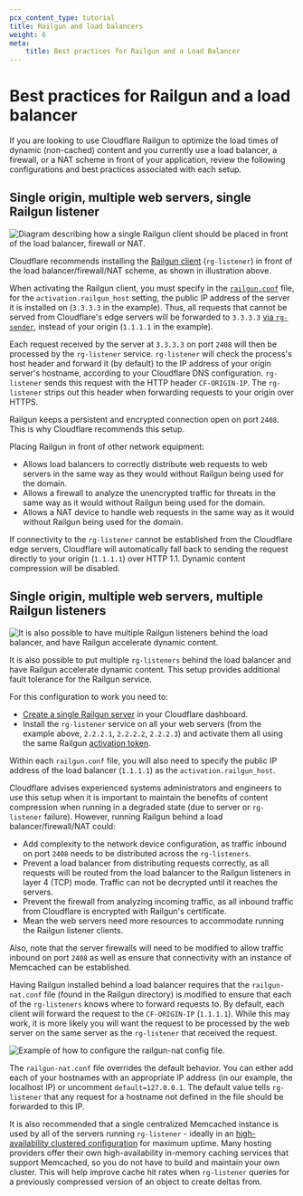 ```yaml
---
pcx_content_type: tutorial
title: Railgun and load balancers
weight: 6
meta:
    title: Best practices for Railgun and a Load Balancer
---
```


# Best practices for Railgun and a load balancer

If you are looking to use Cloudflare Railgun to optimize the load times of dynamic (non-cached) content and you currently use a load balancer, a firewall, or a NAT scheme in front of your application, review the following configurations and best practices associated with each setup.

## Single origin, multiple web servers, single Railgun listener

![Diagram describing how a single Railgun client should be placed in front of the load balancer, firewall or NAT.](/railgun/static/single-railgun-listener.png)

Cloudflare recommends installing the [Railgun client](/railgun/user-guide/set-up/) (`rg-listener`) in front of the load balancer/firewall/NAT scheme, as shown in illustration above.

When activating the Railgun client, you must specify in the [`railgun.conf`](/railgun/user-guide/set-up/configuration-activation/) file, for the `activation.railgun_host` setting, the public IP address of the server it is installed on (`3.3.3.3` in the example). Thus, all requests that cannot be served from Cloudflare's edge servers will be forwarded to `3.3.3.3` [via `rg-sender`](/railgun/user-guide/railgun-execution/), instead of your origin (`1.1.1.1` in the example).

Each request received by the server at `3.3.3.3` on port `2408` will then be processed by the `rg-listener` service. `rg-listener` will check the process's host header and forward it (by default) to the IP address of your origin server's hostname, according to your Cloudflare DNS configuration. `rg-listener` sends this request with the HTTP header `CF-ORIGIN-IP`. The `rg-listener` strips out this header when forwarding requests to your origin over HTTPS.

Railgun keeps a persistent and encrypted connection open on port `2408`. This is why Cloudflare recommends this setup.

Placing Railgun in front of other network equipment:

- Allows load balancers to correctly distribute web requests to web servers in the same way as they would without Railgun being used for the domain.
- Allows a firewall to analyze the unencrypted traffic for threats in the same way as it would without Railgun being used for the domain.
- Allows a NAT device to handle web requests in the same way as it would without Railgun being used for the domain.

If connectivity to the `rg-listener` cannot be established from the Cloudflare edge servers, Cloudflare will automatically fall back to sending the request directly to your origin (`1.1.1.1`) over HTTP 1.1. Dynamic content compression will be disabled.

## Single origin, multiple web servers, multiple Railgun listeners

![It is also possible to have multiple Railgun listeners behind the load balancer, and have Railgun accelerate dynamic content.](/railgun/static/multiple-railgun-listeners.png)

It is also possible to put multiple `rg-listeners` behind the load balancer and have Railgun accelerate dynamic content. This setup provides additional fault tolerance for the Railgun service.

For this configuration to work you need to:

* [Create a single Railgun server](/railgun/user-guide/administration/#adding-a-railgun) in your Cloudflare dashboard.
* Install the `rg-listener` service on all your web servers (from the example above, `2.2.2.1`, `2.2.2.2`, `2.2.2.3`) and activate them all using the same Railgun [activation token](/railgun/user-guide/administration/#adding-a-railgun).

Within each `railgun.conf` file, you will also need to specify the public IP address of the load balancer (`1.1.1.1`) as the `activation.railgun_host`.

Cloudflare advises experienced systems administrators and engineers to use this setup when it is important to maintain the benefits of content compression when running in a degraded state (due to server or `rg-listener` failure). However, running Railgun behind a load balancer/firewall/NAT could:

- Add complexity to the network device configuration, as traffic inbound on port `2408` needs to be distributed across the `rg-listeners`.
- Prevent a load balancer from distributing requests correctly, as all requests will be routed from the load balancer to the Railgun listeners in layer 4 (TCP) mode. Traffic can not be decrypted until it reaches the servers. 
- Prevent the firewall from analyzing incoming traffic, as all inbound traffic from Cloudflare is encrypted with Railgun's certificate.
- Mean the web servers need more resources to accommodate running the Railgun listener clients.

Also, note that the server firewalls will need to be modified to allow traffic inbound on port `2408` as well as ensure that connectivity with an instance of Memcached can be established.

Having Railgun installed behind a load balancer requires that the `railgun-nat.conf` file (found in the Railgun directory) is modified to ensure that each of the `rg-listeners` knows where to forward requests to. By default, each client will forward the request to the `CF-ORIGIN-IP` (`1.1.1.1`). While this may work, it is more likely you will want the request to be processed by the web server on the same server as the `rg-listener` that received the request.

<div class="large-img">

![Example of how to configure the railgun-nat config file.](/railgun/static/railgun-nat.png)

</div>

The `railgun-nat.conf` file overrides the default behavior. You can either add each of your hostnames with an appropriate IP address (in our example, the localhost IP) or uncomment `default=127.0.0.1`. The default value tells `rg-listener` that any request for a hostname not defined in the file should be forwarded to this IP.

It is also recommended that a single centralized Memcached instance is used by all of the servers running `rg-listener` - ideally in an [high-availability clustered configuration](https://en.wikipedia.org/wiki/High-availability_cluster) for maximum uptime. Many hosting providers offer their own high-availability in-memory caching services that support Memcached, so you do not have to build and maintain your own cluster. This will help improve cache hit rates when `rg-listener` queries for a previously compressed version of an object to create deltas from.